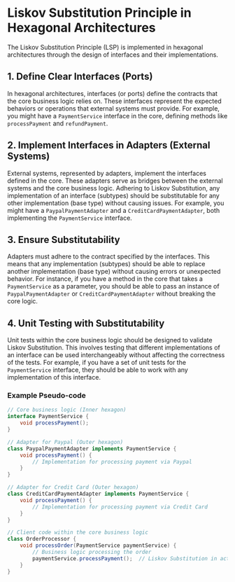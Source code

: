 # Liskov Substitution Principle in Hexagonal Architectures

The Liskov Substitution Principle (LSP) is implemented in hexagonal architectures through the design of interfaces and their implementations.

## 1. Define Clear Interfaces (Ports)

In hexagonal architectures, interfaces (or ports) define the contracts that the core business logic relies on. These interfaces represent the expected behaviors or operations that external systems must provide. For example, you might have a `PaymentService` interface in the core, defining methods like `processPayment` and `refundPayment`.

## 2. Implement Interfaces in Adapters (External Systems)

External systems, represented by adapters, implement the interfaces defined in the core. These adapters serve as bridges between the external systems and the core business logic. Adhering to Liskov Substitution, any implementation of an interface (subtypes) should be substitutable for any other implementation (base type) without causing issues. For example, you might have a `PaypalPaymentAdapter` and a `CreditCardPaymentAdapter`, both implementing the `PaymentService` interface.

## 3. Ensure Substitutability

Adapters must adhere to the contract specified by the interfaces. This means that any implementation (subtypes) should be able to replace another implementation (base type) without causing errors or unexpected behavior. For instance, if you have a method in the core that takes a `PaymentService` as a parameter, you should be able to pass an instance of `PaypalPaymentAdapter` or `CreditCardPaymentAdapter` without breaking the core logic.

## 4. Unit Testing with Substitutability

Unit tests within the core business logic should be designed to validate Liskov Substitution. This involves testing that different implementations of an interface can be used interchangeably without affecting the correctness of the tests. For example, if you have a set of unit tests for the `PaymentService` interface, they should be able to work with any implementation of this interface.

### Example Pseudo-code

```java
// Core business logic (Inner hexagon)
interface PaymentService {
    void processPayment();
}

// Adapter for Paypal (Outer hexagon)
class PaypalPaymentAdapter implements PaymentService {
    void processPayment() {
        // Implementation for processing payment via Paypal
    }
}

// Adapter for Credit Card (Outer hexagon)
class CreditCardPaymentAdapter implements PaymentService {
    void processPayment() {
        // Implementation for processing payment via Credit Card
    }
}

// Client code within the core business logic
class OrderProcessor {
    void processOrder(PaymentService paymentService) {
        // Business logic processing the order
        paymentService.processPayment();  // Liskov Substitution in action
    }
}
